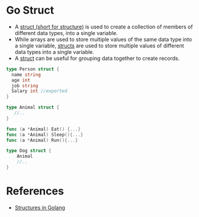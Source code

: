 # Go Struct
- A [struct (short for structure)](https://www.w3schools.com/go/go_struct.php) is used to create a collection of members of different data types, into a single variable.
- While arrays are used to store multiple values of the same data type into a single variable, [structs](https://www.w3schools.com/go/go_struct.php) are used to store multiple values of different data types into a single variable.
- A [struct](https://www.w3schools.com/go/go_struct.php) can be useful for grouping data together to create records.

````go
type Person struct {
  name string
  age int
  job string
  Salary int //exported
}

type Animal struct {
   //..
}

func (a *Animal) Eat() {...}
func (a *Animal) Sleep(){...}
func (a *Animal) Run(){...}

type Dog struct {
    Animal
    //..
}
````

# References
- [Structures in Golang](https://www.geeksforgeeks.org/structures-in-golang/)